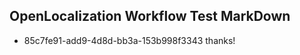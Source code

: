 ## OpenLocalization Workflow Test MarkDown
* 85c7fe91-add9-4d8d-bb3a-153b998f3343 
thanks!<!--HONumber=Mar16_HO2-->
